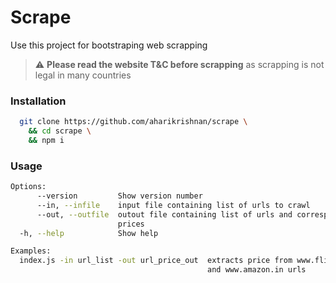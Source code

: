 # Scrape

Use this project for bootstraping web scrapping

> :warning: **Please read the website T&C before scrapping** as scrapping is not legal in many countries


### Installation

```bash
  git clone https://github.com/aharikrishnan/scrape \
    && cd scrape \
    && npm i
```


### Usage

```bash
Options:
      --version         Show version number                            [boolean]
      --in, --infile    input file containing list of urls to crawl
      --out, --outfile  outout file containing list of urls and corresponding
                        prices
  -h, --help            Show help                                      [boolean]

Examples:
  index.js -in url_list -out url_price_out  extracts price from www.flipkart.com
                                            and www.amazon.in urls
```
